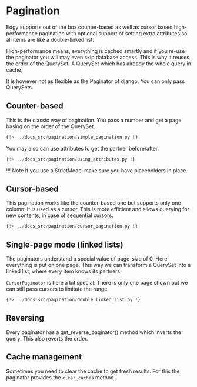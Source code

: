 # Pagination

Edgy supports out of the box counter-based as well as cursor based high-performance pagination with optional support
of setting extra attributes so all items are like a double-linked list.

High-performance means, everything is cached smartly and if you re-use the paginator you will may
even skip database access. This is why it reuses the order of the QuerySet.
A QuerySet which has already the whole query in cache,

It is however not as flexible as the Paginator of django. You can only pass QuerySets.

## Counter-based

This is the classic way of pagination. You pass a number and get a page basing on the order of the QuerySet.

```python
{!> ../docs_src/pagination/simple_pagination.py !}
```

You may also can use attributes to get the partner before/after.

```python
{!> ../docs_src/pagination/using_attributes.py !}
```

!!! Note
    If you use a StrictModel make sure you have placeholders in place.

## Cursor-based

This pagination works like the counter-based one but supports only one column: It is used as a cursor.
This is more efficient and allows querying for new contents, in case of sequential cursors.

```python
{!> ../docs_src/pagination/cursor_pagination.py !}
```

## Single-page mode (linked lists)

The paginators understand a special value of page_size of 0. Here everything is put on one page.
This way we can transform a QuerySet into a linked list, where every item knows its partners.

`CursorPaginator` is here a bit special: There is only one page shown but we can still pass cursors to limitate the range.


```python
{!> ../docs_src/pagination/double_linked_list.py !}
```

## Reversing

Every paginator has a get_reverse_paginator() method which inverts the query. This also reverts the order.

## Cache management

Sometimes you need to clear the cache to get fresh results. For this the paginator provides the
`clear_caches` method.
